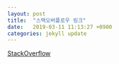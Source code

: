 ```yaml
---
layout: post
title:  "스택오버플로우 링크"
date:   2019-03-11 11:13:27 +0900
categories: jekyll update
---
```


[StackOverflow](https://stackoverflow.com/users/6375098/jo8937)

